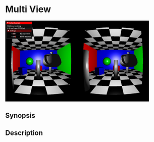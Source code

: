 # Multi View

<img src="../../screenshots/multiview.jpg" height="256px">

## Synopsis


## Description
